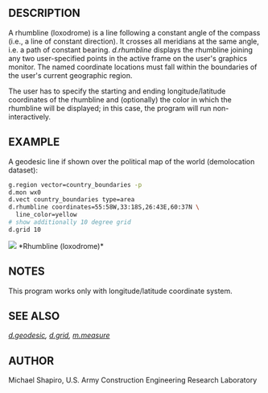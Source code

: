 ## DESCRIPTION

A rhumbline (loxodrome) is a line following a constant angle of the
compass (i.e., a line of constant direction). It crosses all meridians
at the same angle, i.e. a path of constant bearing. *d.rhumbline*
displays the rhumbline joining any two user-specified points in the
active frame on the user's graphics monitor. The named coordinate
locations must fall within the boundaries of the user's current
geographic region.

The user has to specify the starting and ending longitude/latitude
coordinates of the rhumbline and (optionally) the color in which the
rhumbline will be displayed; in this case, the program will run
non-interactively.

## EXAMPLE

A geodesic line if shown over the political map of the world
(demolocation dataset):

```sh
g.region vector=country_boundaries -p
d.mon wx0
d.vect country_boundaries type=area
d.rhumbline coordinates=55:58W,33:18S,26:43E,60:37N \
  line_color=yellow
# show additionally 10 degree grid
d.grid 10
```

<img src="d_rhumbline.png" data-border="1" />  
*Rhumbline (loxodrome)*

## NOTES

This program works only with longitude/latitude coordinate system.

## SEE ALSO

*[d.geodesic](d.geodesic.md), [d.grid](d.grid.md),
[m.measure](m.measure.md)*

## AUTHOR

Michael Shapiro, U.S. Army Construction Engineering Research Laboratory
